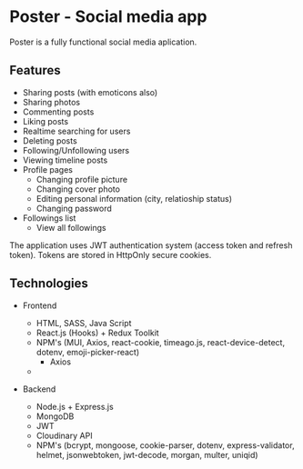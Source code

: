 # Poster - Social media app

Poster is a fully functional social media aplication.


## Features 
 - Sharing posts (with emoticons also)
 - Sharing photos
 - Commenting posts
 - Liking posts
 - Realtime searching for users
 - Deleting posts
 - Following/Unfollowing users
 - Viewing timeline posts
 - Profile pages
   - Changing profile picture
   - Changing cover photo
   - Editing personal information (city, relatioship status)
   - Changing password
- Followings list
   - View all followings



The application uses JWT authentication system (access token and refresh token). Tokens are stored in HttpOnly secure cookies.   



## Technologies

- Frontend

   - HTML, SASS, Java Script 
   - React.js (Hooks) + Redux Toolkit
   - NPM's (MUI, Axios, react-cookie, timeago.js, react-device-detect, dotenv, emoji-picker-react)
      * Axios 
   -
- Backend

   - Node.js + Express.js
   - MongoDB
   - JWT
   - Cloudinary API
   - NPM's (bcrypt, mongoose, cookie-parser, dotenv, express-validator, helmet, jsonwebtoken, jwt-decode, morgan, multer, uniqid)






   
